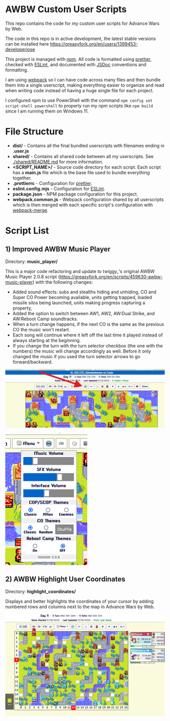 # AWBW Custom User Scripts
This repo contains the code for my custom user scripts for Advance Wars by Web.

The code in this repo is in active development, the latest stable versions can be installed here https://greasyfork.org/en/users/1399453-developerjose

This project is managed with [npm](https://www.npmjs.com/). All code is formatted using [prettier](https://prettier.io), checked with [ESLint](https://eslint.org/), and documented with [JSDoc](https://jsdoc.app/) conventions and formatting.

I am using [webpack](https://webpack.js.org/) so I can have code across many files and then bundle them into a single userscript, making everything easier to organize and read when writing code instead of having a huge single file for each project.

I configured npm to use PowerShell with the command ```npm config set script-shell powershell``` to properly run my npm scripts like ```npm build``` since I am running them on Windows 11.

# File Structure
* **dist/** - Contains all the final bundled userscripts with filenames ending in **.user.js**
* **shared/** - Contains all shared code between all my userscripts. See [./shared/README.md](./shared/README.md) for more information.
* **<SCRIPT_NAME>/** - Source code directory for each script. Each script has a **main.js** file which is the base file used to bundle everything together.
* **.prettierrc** - Configuration for [prettier](https://prettier.io).
* **eslint.config.mjs** - Configuration for [ESLint](https://eslint.org/).
* **package.json** - NPM package configuration for this project.
* **webpack.common.js** - Webpack configuration shared by all userscripts which is then merged with each specific script's configuration with [webpack-merge](https://www.npmjs.com/package/webpack-merge).

# Script List
## 1) Improved AWBW Music Player
Directory: **music_player/**

This is a major code refactoring and update to twiggy_'s original AWBW Music Player 2.0.8 script (https://greasyfork.org/en/scripts/459630-awbw-music-player) with the following changes:
* Added sound effects: subs and stealths hiding and unhiding, CO and Super CO Power becoming available, units getting trapped, loaded missile silos being launched, units making progress capturing a property,
* Added the option to switch between AW1, AW2, AW:Dual Strike, and AW:Reboot Camp soundtracks.
* When a turn change happens, if the next CO is the same as the previous CO the music won't restart.
* Each song will continue where it left off the last time it played instead of always starting at the beginning.
* If you change the turn with the turn selector checkbox (the one with the numbers) the music will change accordingly as well. Before it only changed the music if you used the turn selector arrows to go forward/backward.

![Picture of the music player icon on the browser](./AWBW_Music_Player_1.png)

![Picture of the music player settings](./AWBW_Music_Player_2.png)

## 2) AWBW Highlight User Coordinates
Directory: **highlight_coordinates/**

Displays and better highlights the coordinates of your cursor by adding numbered rows and columns next to the map in Advance Wars by Web.

![Picture of the added coordinates next to the map](./AWBW_Highlight_Coordinates.png)
